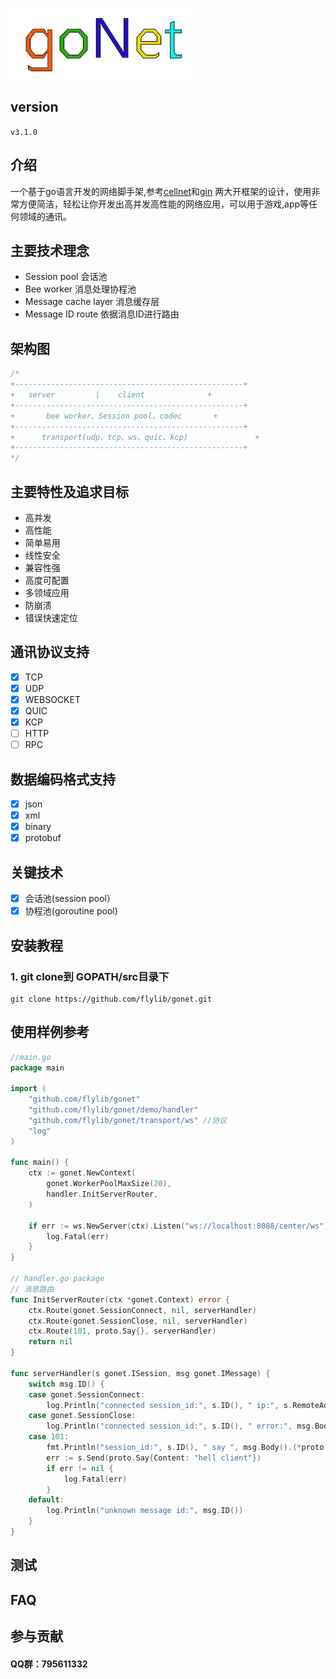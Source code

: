 
![gonetlogo](docs/logo.jpg)
## version
 `v3.1.0`
 
## 介绍
一个基于go语言开发的网络脚手架,参考[cellnet](https://github.com/davyxu/cellnet)和[gin](https://github.com/gin-gonic/gin) 两大开框架的设计，使用非常方便简洁，轻松让你开发出高并发高性能的网络应用，可以用于游戏,app等任何领域的通讯。

## 主要技术理念
- Session pool 会话池
- Bee worker  消息处理协程池
- Message cache layer 消息缓存层
- Message ID route 依据消息ID进行路由

## 架构图
```go
/*
+---------------------------------------------------+
+	server	       |	client	            +
+---------------------------------------------------+
+	    bee worker、Session pool、codec	    +
+---------------------------------------------------+
+	   transport(udp、tcp、ws、quic、kcp)	            +
+---------------------------------------------------+
*/
```


## 主要特性及追求目标
- 高并发
- 高性能
- 简单易用
- 线性安全
- 兼容性强
- 高度可配置
- 多领域应用
- 防崩溃
- 错误快速定位

## 通讯协议支持
- [x] TCP
- [x] UDP
- [x] WEBSOCKET
- [x] QUIC
- [x] KCP
- [ ] HTTP
- [ ] RPC
## 数据编码格式支持
- [x] json
- [x] xml
- [x] binary
- [x] protobuf

## 关键技术
- [x] 会话池(session pool）
- [x] 协程池(goroutine pool)

## 安装教程
### **1.** git clone到 GOPATH/src目录下

```
git clone https://github.com/flylib/gonet.git
```

## 使用样例参考
```go
//main.go
package main

import (
	"github.com/flylib/gonet"
	"github.com/flylib/gonet/demo/handler"
	"github.com/flylib/gonet/transport/ws" //协议
	"log"
)

func main() {
	ctx := gonet.NewContext(
		gonet.WorkerPoolMaxSize(20),
		handler.InitServerRouter,
	)

	if err := ws.NewServer(ctx).Listen("ws://localhost:8088/center/ws"); err != nil {
		log.Fatal(err)
	}
}

// handler.go package
// 消息路由
func InitServerRouter(ctx *gonet.Context) error {
	ctx.Route(gonet.SessionConnect, nil, serverHandler)
	ctx.Route(gonet.SessionClose, nil, serverHandler)
	ctx.Route(101, proto.Say{}, serverHandler)
	return nil
}

func serverHandler(s gonet.ISession, msg gonet.IMessage) {
	switch msg.ID() {
	case gonet.SessionConnect:
		log.Println("connected session_id:", s.ID(), " ip:", s.RemoteAddr().String())
	case gonet.SessionClose:
		log.Println("connected session_id:", s.ID(), " error:", msg.Body())
	case 101:
		fmt.Println("session_id:", s.ID(), " say ", msg.Body().(*proto.Say).Content)
		err := s.Send(proto.Say{Content: "hell client"})
		if err != nil {
			log.Fatal(err)
		}
	default:
		log.Println("unknown message id:", msg.ID())
	}
}
```


## 测试
## FAQ
## 参与贡献
#### QQ群：795611332

